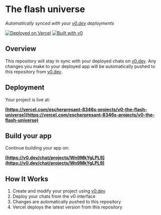 # The flash universe

*Automatically synced with your [v0.dev](https://v0.dev) deployments*

[![Deployed on Vercel](https://img.shields.io/badge/Deployed%20on-Vercel-black?style=for-the-badge&logo=vercel)](https://vercel.com/escherpresant-8346s-projects/v0-the-flash-universe)
[![Built with v0](https://img.shields.io/badge/Built%20with-v0.dev-black?style=for-the-badge)](https://v0.dev/chat/projects/Wn9MkYgLPL9)

## Overview

This repository will stay in sync with your deployed chats on [v0.dev](https://v0.dev).
Any changes you make to your deployed app will be automatically pushed to this repository from [v0.dev](https://v0.dev).

## Deployment

Your project is live at:

**[https://vercel.com/escherpresant-8346s-projects/v0-the-flash-universe](https://vercel.com/escherpresant-8346s-projects/v0-the-flash-universe)**

## Build your app

Continue building your app on:

**[https://v0.dev/chat/projects/Wn9MkYgLPL9](https://v0.dev/chat/projects/Wn9MkYgLPL9)**

## How It Works

1. Create and modify your project using [v0.dev](https://v0.dev)
2. Deploy your chats from the v0 interface
3. Changes are automatically pushed to this repository
4. Vercel deploys the latest version from this repository
